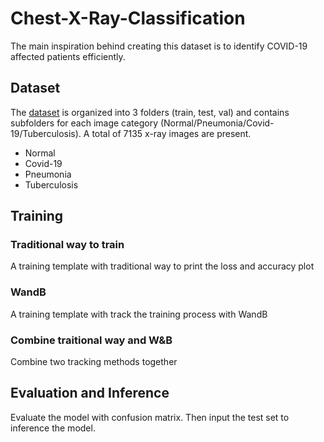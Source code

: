 # Chest-X-Ray-Classification

The main inspiration behind creating this dataset is to identify COVID-19 affected patients efficiently.

## Dataset

The [dataset](https://www.kaggle.com/datasets/jtiptj/chest-xray-pneumoniacovid19tuberculosis) is organized into 3 folders (train, test, val) and contains subfolders for each image category (Normal/Pneumonia/Covid-19/Tuberculosis). A total of 7135 x-ray images are present.

* Normal
* Covid-19
* Pneumonia
* Tuberculosis

## Training

### Traditional way to train

A training template with traditional way to print the loss and accuracy plot

### WandB

A training template with track the training process with WandB

### Combine traitional way and W&B

Combine two tracking methods together

## Evaluation and Inference

Evaluate the model with confusion matrix. Then input the test set to inference the model.